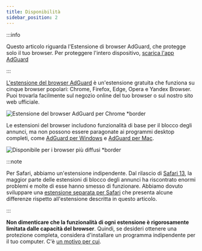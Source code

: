 ```yaml
---
title: Disponibilità
sidebar_position: 2
---
```


:::info

Questo articolo riguarda l'Estensione di browser AdGuard, che protegge solo il tuo browser. Per proteggere l'intero dispositivo, [scarica l'app AdGuard](https://agrd.io/download-kb-adblock)

:::

[L'estensione del browser AdGuard](https://adguard.com/adguard-browser-extension/overview.html) è un'estensione gratuita che funziona su cinque browser popolari: Chrome, Firefox, Edge, Opera e Yandex Browser. Puoi trovarla facilmente sul negozio online del tuo browser o sul nostro sito web ufficiale.

![Estensione del browser AdGuard per Chrome \*border](https://cdn.adtidy.org/content/Kb/ad_blocker/browser_extension/ad_blocker_browser_extension_overview.png)

Le estensioni del browser includono funzionalità di base per il blocco degli annunci, ma non possono essere paragonate ai programmi desktop completi, come [AdGuard per Windows](/adguard-for-windows/features/home-screen) e [AdGuard per Mac](/adguard-for-mac/features/main).

![Disponibile per i browser più diffusi \*border](https://cdn.adtidy.org/content/Kb/ad_blocker/browser_extension/ad_blocker_browser_extension_availability.png)

:::note

Per Safari, abbiamo un'estensione indipendente. Dal rilascio di [Safari 13](https://adguard.com/en/blog/adguard-safari-1-5.html), la maggior parte delle estensioni di blocco degli annunci ha riscontrato enormi problemi e molte di esse hanno smesso di funzionare. Abbiamo dovuto sviluppare una [estensione separata per Safari](/adguard-for-safari/features/general) che presenta alcune differenze rispetto all'estensione descritta in questo articolo.

:::

**Non dimenticare che la funzionalità di ogni estensione è rigorosamente limitata dalle capacità del browser**. Quindi, se desideri ottenere una protezione completa, considera d'installare un programma indipendente per il tuo computer. C'è [un motivo per cui](/adguard-browser-extension/comparison-standalone).
